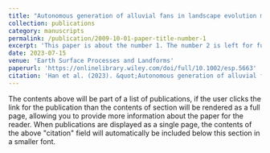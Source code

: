 ```yaml
---
title: "Autonomous generation of alluvial fans in landscape evolution models"
collection: publications
category: manuscripts
permalink: /publication/2009-10-01-paper-title-number-1
excerpt: 'This paper is about the number 1. The number 2 is left for future work.'
date: 2023-07-15
venue: 'Earth Surface Processes and Landforms'
paperurl: 'https://onlinelibrary.wiley.com/doi/full/10.1002/esp.5663'
citation: 'Han et al. (2023). &quot;Autonomous generation of alluvial fans in landscape evolution models.&quot; <i>Earth Surface Processes and Landforms</i>. 1(1).'
---
```


The contents above will be part of a list of publications, if the user clicks the link for the publication than the contents of section will be rendered as a full page, allowing you to provide more information about the paper for the reader. When publications are displayed as a single page, the contents of the above "citation" field will automatically be included below this section in a smaller font.
